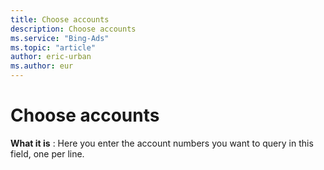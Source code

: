 ```yaml
---
title: Choose accounts
description: Choose accounts
ms.service: "Bing-Ads"
ms.topic: "article"
author: eric-urban
ms.author: eur
---
```


# Choose accounts

**What it is** : Here you enter the account numbers you want to query in this field, one per line.


